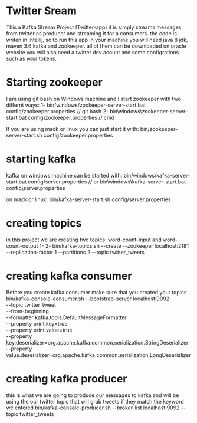 # Twitter Sream

This a Kafka Stream Project (Twitter-app) it is simply streams messages from twitter as producer and streaming it for a consumers.
the code is writen in Intellij, so to run this app in your machine you will need java 8 jdk, maven 3.6 kafka and zookeeper. all of them can be downloaded on oracle website 
you will also need a twitter dev acount and some configrations such as your tokens.

# Starting zookeeper
I am using git bash on Windows machine and I start zookeeper with two differnt ways:
1- bin/windows/zookeeper-server-start.bat config/zookeeper.properties // git bash
2- bin\windows\zookeeper-server-start.bat config\zookeeper.properties // cmd

If you are using mack or linux you can just start it with:
bin/zookeeper-server-start.sh config/zookeeper.properties

# starting kafka
kafka on windows machine can be started with:
bin/windows/kafka-server-start.bat config/server.properties // or
bin\windows\kafka-server-start.bat config\server.properties

on mack or linux:
bin/kafka-server-start.sh config/server.properties

# creating topics
in this project we are creating two topics:
word-count-input and word-count-output
1- 2- bin/kafka-topics.sh --create --zookeeper localhost:2181 --replication-factor 1 --partitions 2 --topic twitter_tweets


# creating kafka consumer
Before you create kafka consumer make sure that you created your topics
bin/kafka-console-consumer.sh --bootstrap-server localhost:9092 \
    --topic twitter_tweet \
    --from-beginning \
    --formatter kafka.tools.DefaultMessageFormatter \
    --property print.key=true \
    --property print.value=true \
    --property key.deserializer=org.apache.kafka.common.serialization.StringDeserializer \
    --property value.deserializer=org.apache.kafka.common.serialization.LongDeserializer


# creating kafka producer
this is what we are going to produce our messages to kafka and will be using the our twitter topic that will grab tweets if they match the keyword we entered 
bin/kafka-console-producer.sh --broker-list localhost:9092 --topic twitter_tweets





